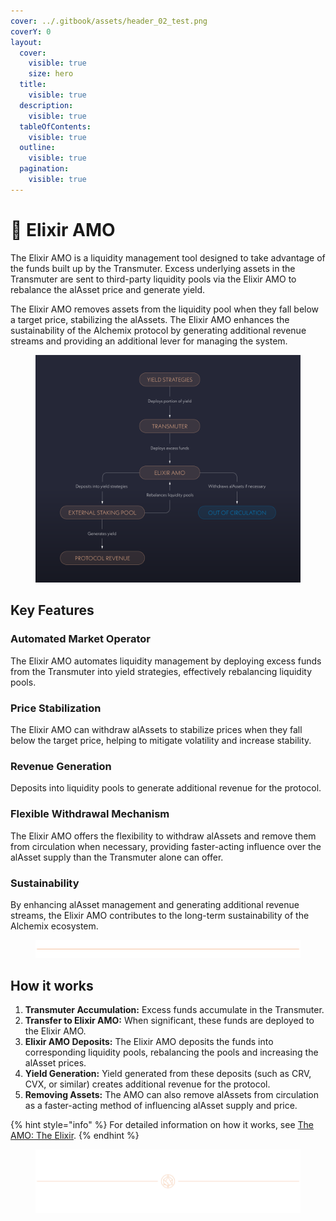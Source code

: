 ```yaml
---
cover: ../.gitbook/assets/header_02_test.png
coverY: 0
layout:
  cover:
    visible: true
    size: hero
  title:
    visible: true
  description:
    visible: true
  tableOfContents:
    visible: true
  outline:
    visible: true
  pagination:
    visible: true
---
```


# 🧪 Elixir AMO

The Elixir AMO is a liquidity management tool designed to take advantage of the funds built up by the Transmuter. Excess underlying assets in the Transmuter are sent to third-party liquidity pools via the Elixir AMO to rebalance the alAsset price and generate yield.

The Elixir AMO removes assets from the liquidity pool when they fall below a target price, stabilizing the alAssets. The Elixir AMO enhances the sustainability of the Alchemix protocol by generating additional revenue streams and providing an additional lever for managing the system.

<figure><img src="../.gitbook/assets/01_02 (5).png" alt=""><figcaption></figcaption></figure>

## Key Features

### **Automated Market Operator**

The Elixir AMO automates liquidity management by deploying excess funds from the Transmuter into yield strategies, effectively rebalancing liquidity pools.



### **Price Stabilization**

The Elixir AMO can withdraw alAssets to stabilize prices when they fall below the target price, helping to mitigate volatility and increase stability.



### **Revenue Generation**

Deposits into liquidity pools to generate additional revenue for the protocol.



### **Flexible Withdrawal Mechanism**

The Elixir AMO offers the flexibility to withdraw alAssets and remove them from circulation when necessary, providing faster-acting influence over the alAsset supply than the Transmuter alone can offer.



### **Sustainability**

By enhancing alAsset management and generating additional revenue streams, the Elixir AMO contributes to the long-term sustainability of the Alchemix ecosystem.

<figure><img src="../.gitbook/assets/PlainLine_01.png" alt=""><figcaption></figcaption></figure>

## How it works

1. **Transmuter Accumulation:** Excess funds accumulate in the Transmuter.
2. **Transfer to Elixir AMO:** When significant, these funds are deployed to the Elixir AMO.
3. **Elixir AMO Deposits:** The Elixir AMO deposits the funds into corresponding liquidity pools, rebalancing the pools and increasing the alAsset prices.
4. **Yield Generation:** Yield generated from these deposits (such as CRV, CVX, or similar) creates additional revenue for the protocol.
5. **Removing Assets:** The AMO can also remove alAssets from circulation as a faster-acting method of influencing alAsset supply and price.

{% hint style="info" %}
For detailed information on how it works, see [The AMO: The Elixir](../resources/guides/the-amo-the-elixir.md).
{% endhint %}

<figure><img src="../.gitbook/assets/header_02_test.png" alt=""><figcaption></figcaption></figure>
